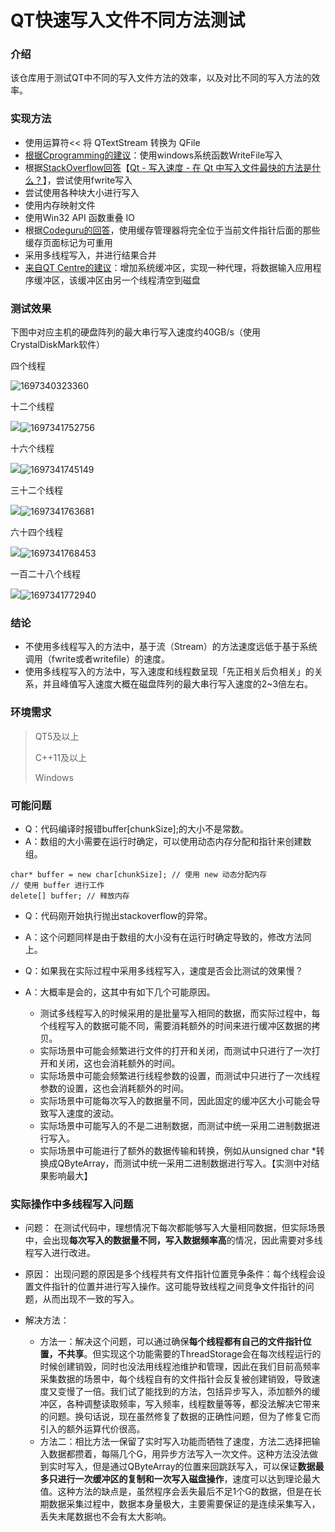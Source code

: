 # QT快速写入文件不同方法测试

### 介绍

该仓库用于测试QT中不同的写入文件方法的效率，以及对比不同的写入方法的效率。

### 实现方法

* 使用运算符<< 将 QTextStream 转换为 QFile
* [根据Cprogramming的建议](https://cboard.cprogramming.com/cplusplus-programming/90610-whats-fastest-way-write-file.html)：使用windows系统函数WriteFile写入
* 根据[StackOverflow回答](https://stackoverflow.com/questions/39876152/qt-write-speed-whats-the-fastest-method-to-write-a-file-in-qt)【[Qt - 写入速度 - 在 Qt 中写入文件最快的方法是什么？](https://stackoverflow.com/questions/39876152/qt-write-speed-whats-the-fastest-method-to-write-a-file-in-qt)】，尝试使用fwrite写入
* 尝试使用各种块大小进行写入
* 使用内存映射文件
* 使用Win32 API 函数重叠 IO
* 根据[Codeguru的回答](https://forums.codeguru.com/showthread.php?77477-What-is-the-fastest-way-to-write-data-to-a-file)，使用缓存管理器将完全位于当前文件指针后面的那些缓存页面标记为可重用
* 采用多线程写入，并进行结果合并
* [来自QT Centre的建议](https://www.qtcentre.org/threads/5641-fast-writing-of-large-amounts-of-data-to-files)：增加系统缓冲区，实现一种代理，将数据输入应用程序缓冲区，该缓冲区由另一个线程清空到磁盘

### 测试效果

下图中对应主机的硬盘阵列的最大串行写入速度约40GB/s（使用CrystalDiskMark软件）

四个线程

![1697340323360](image/readme/1697340323360.png)

十二个线程

![](file:///C:\Users\HUAWEI\AppData\Local\Temp\ksohtml12676\wps1.jpg)![1697341752756](image/readme/1697341752756.png)

十六个线程

![](file:///C:\Users\HUAWEI\AppData\Local\Temp\ksohtml12676\wps2.jpg)![1697341745149](image/readme/1697341745149.png)

三十二个线程

![](file:///C:\Users\HUAWEI\AppData\Local\Temp\ksohtml12676\wps3.jpg)![1697341763681](image/readme/1697341763681.png)

六十四个线程

![](file:///C:\Users\HUAWEI\AppData\Local\Temp\ksohtml12676\wps4.jpg)![1697341768453](image/readme/1697341768453.png)

一百二十八个线程

![](file:///C:\Users\HUAWEI\AppData\Local\Temp\ksohtml12676\wps5.jpg)![1697341772940](image/readme/1697341772940.png)

### **结论**

* 不使用多线程写入的方法中，基于流（Stream）的方法速度远低于基于系统调用（fwrite或者writefile）的速度。
* 使用多线程写入的方法中，写入速度和线程数呈现「先正相关后负相关」的关系，并且峰值写入速度大概在磁盘阵列的最大串行写入速度的2~3倍左右。

### 环境需求

> QT5及以上
>
> C++11及以上
>
> Windows

### 可能问题

* Q：代码编译时报错buffer[chunkSize];的大小不是常数。
* A：数组的大小需要在运行时确定，可以使用动态内存分配和指针来创建数组。

```
char* buffer = new char[chunkSize]; // 使用 new 动态分配内存
// 使用 buffer 进行工作
delete[] buffer; // 释放内存
```

* Q：代码刚开始执行抛出stackoverflow的异常。
* A：这个问题同样是由于数组的大小没有在运行时确定导致的，修改方法同上。
* Q：如果我在实际过程中采用多线程写入，速度是否会比测试的效果慢？
* A：大概率是会的，这其中有如下几个可能原因。

  * 测试多线程写入的时候采用的是批量写入相同的数据，而实际过程中，每个线程写入的数据可能不同，需要消耗额外的时间来进行缓冲区数据的拷贝。
  * 实际场景中可能会频繁进行文件的打开和关闭，而测试中只进行了一次打开和关闭，这也会消耗额外的时间。
  * 实际场景中可能会频繁进行线程参数的设置，而测试中只进行了一次线程参数的设置，这也会消耗额外的时间。
  * 实际场景中可能每次写入的数据量不同，因此固定的缓冲区大小可能会导致写入速度的波动。
  * 实际场景中可能写入的不是二进制数据，而测试中统一采用二进制数据进行写入。
  * 实际场景中可能进行了额外的数据传输和转换，例如从unsigned char *转换成QByteArray，而测试中统一采用二进制数据进行写入。【实测中对结果影响最大】

### 实际操作中多线程写入问题

* 问题：
  在测试代码中，理想情况下每次都能够写入大量相同数据，但实际场景中，会出现**每次写入的数据量不同，写入数据频率高**的情况，因此需要对多线程写入进行改进。
* 原因：
  出现问题的原因是多个线程共有文件指针位置竞争条件：每个线程会设置文件指针的位置并进行写入操作。这可能导致线程之间竞争文件指针的问题，从而出现不一致的写入。
* 解决方法：

  * 方法一：解决这个问题，可以通过确保**每个线程都有自己的文件指针位置，不共享**。但实现这个功能需要的ThreadStorage会在每次线程运行的时候创建销毁，同时也没法用线程池维护和管理，因此在我们目前高频率采集数据的场景中，每个线程自有的文件指针会反复被创建销毁，导致速度又变慢了一倍。我们试了能找到的方法，包括异步写入，添加额外的缓冲区，各种调整读取频率，写入频率，线程数量等等，都没法解决它带来的问题。换句话说，现在虽然修复了数据的正确性问题，但为了修复它而引入的额外运算代价很高。
  * 方法二：相比方法一保留了实时写入功能而牺牲了速度，方法二选择把输入数据都攒着，每隔几个G，用异步方法写入一次文件。这种方法没法做到实时写入，但是通过QByteArray的位置来回跳跃写入，可以保证**数据最多只进行一次缓冲区的复制和一次写入磁盘操作**，速度可以达到理论最大值。这种方法的缺点是，虽然程序会丢失最后不足1个G的数据，但是在长期数据采集过程中，数据本身量极大，主要需要保证的是连续采集写入，丢失末尾数据也不会有太大影响。
